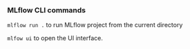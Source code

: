 ### MLflow CLI commands

`mlflow run .` to run MLflow project from the current directory

`mlfow ui` to open the UI interface.